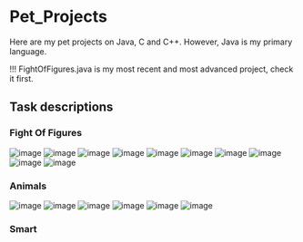 # Pet_Projects
Here are my pet projects on Java, C and C++. However, Java is my primary language. 

!!! FightOfFigures.java is my most recent and most advanced project, check it first.

## Task descriptions

### Fight Of Figures

![image](https://github.com/user-attachments/assets/fe7b5d92-477e-4c98-859b-1a756bc7774d)
![image](https://github.com/user-attachments/assets/603c686f-4ad4-4ee6-a9cc-fbb1252918f3)
![image](https://github.com/user-attachments/assets/397f8e60-87e5-48dc-b330-30c478d4dde7)
![image](https://github.com/user-attachments/assets/56a28aa7-f533-4df9-aeea-b7568d1ab681)
![image](https://github.com/user-attachments/assets/10f66b4e-2f41-42d9-ae2f-74cce8c831a1)
![image](https://github.com/user-attachments/assets/68ea7ea5-1a43-4653-9961-f9aa39b9d3bf)
![image](https://github.com/user-attachments/assets/58c884ae-6bbd-42f7-aa89-e3d6768b5190)
![image](https://github.com/user-attachments/assets/f95e4f74-8272-4dfe-ac7a-8a30c2887e0b)
![image](https://github.com/user-attachments/assets/2f6c1974-6574-438d-8e7d-6af08cd3ed00)
![image](https://github.com/user-attachments/assets/7eaa8151-5dab-4471-a5f1-a85e11f669a7)



### Animals

![image](https://github.com/user-attachments/assets/5ebb935b-8d34-409e-8fb0-f9e9ad542196)
![image](https://github.com/user-attachments/assets/ee0246e0-5bbe-40f9-b9f2-2efe3d60d070)
![image](https://github.com/user-attachments/assets/815274c1-79f8-4730-9040-b172c575577e)
![image](https://github.com/user-attachments/assets/182c4fce-7bd5-49b2-b097-b297e690ed65)
![image](https://github.com/user-attachments/assets/30a7bcee-826f-42b8-b16d-c1fb214cc2cb)
![image](https://github.com/user-attachments/assets/e63755e3-5757-4103-8338-aeff11533a40)



### Smart
